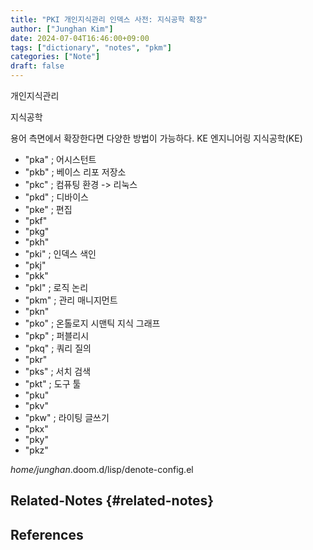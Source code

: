 ```yaml
---
title: "PKI 개인지식관리 인덱스 사전: 지식공학 확장"
author: ["Junghan Kim"]
date: 2024-07-04T16:46:00+09:00
tags: ["dictionary", "notes", "pkm"]
categories: ["Note"]
draft: false
---
```


개인지식관리

지식공학

용어 측면에서 확장한다면 다양한 방법이 가능하다. KE 엔지니어링 지식공학(KE)

-   "pka" ; 어시스턴트
-   "pkb" ; 베이스 리포 저장소
-   "pkc" ; 컴퓨팅 환경 -&gt; 리눅스
-   "pkd" ; 디바이스
-   "pke" ; 편집
-   "pkf"
-   "pkg"
-   "pkh"
-   "pki" ; 인덱스 색인
-   "pkj"
-   "pkk"
-   "pkl" ; 로직 논리
-   "pkm" ; 관리 매니지먼트
-   "pkn"
-   "pko" ; 온톨로지 시맨틱 지식 그래프
-   "pkp" ; 퍼블리시
-   "pkq" ; 쿼리 질의
-   "pkr"
-   "pks" ; 서치 검색
-   "pkt" ; 도구 툴
-   "pku"
-   "pkv"
-   "pkw" ; 라이팅 글쓰기
-   "pkx"
-   "pky"
-   "pkz"

_home/junghan_.doom.d/lisp/denote-config.el


## Related-Notes {#related-notes}

## References

<style>.csl-entry{text-indent: -1.5em; margin-left: 1.5em;}</style><div class="csl-bib-body">
</div>
